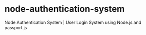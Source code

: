 # node-authentication-system
Node Authentication System | User Login System using Node.js and passport.js
